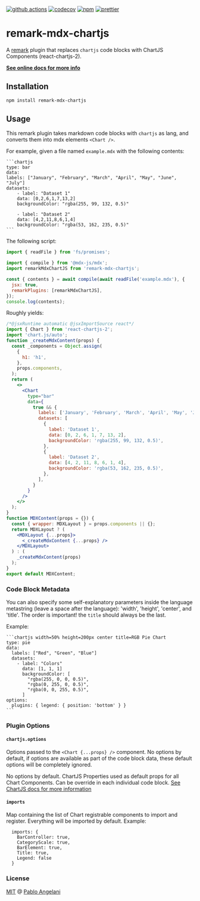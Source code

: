 [![github actions](https://github.com/pangelani/remark-mdx-chartjs/actions/workflows/ci.yml/badge.svg)](https://github.com/pangelani/remark-mdx-chartjs/actions/workflows/ci.yaml)
[![codecov](https://codecov.io/gh/pangelani/remark-mdx-chartjs/branch/main/graph/badge.svg)](https://codecov.io/gh/pangelani/remark-mdx-chartjs)
[![npm](https://img.shields.io/npm/v/remark-mdx-chartjs)](https://www.npmjs.com/package/remark-mdx-chartjs)
[![prettier](https://img.shields.io/badge/code_style-prettier-ff69b4.svg)](https://prettier.io)

# remark-mdx-chartjs

A [remark](https://remark.js.org) plugin that replaces `chartjs` code blocks with ChartJS Components
(react-chartjs-2).

[**See online docs for more info**](https://pangelani.github.io/remark-mdx-chartjs/)

## Installation

```sh
npm install remark-mdx-chartjs
```

## Usage

This remark plugin takes markdown code blocks with `chartjs` as lang, and converts them into mdx
elements `<Chart />`.

For example, given a file named `example.mdx` with the following contents:

````mdx
```chartjs
type: bar
data:
labels: ["January", "February", "March", "April", "May", "June", "July"]
datasets:
    - label: "Dataset 1"
    data: [0,2,6,1,7,13,2]
    backgroundColor: "rgba(255, 99, 132, 0.5)"

    - label: "Dataset 2"
    data: [4,2,11,8,6,1,4]
    backgroundColor: "rgba(53, 162, 235, 0.5)"
```
````

The following script:

```js
import { readFile } from 'fs/promises';

import { compile } from '@mdx-js/mdx';
import remarkMdxChartJS from 'remark-mdx-chartjs';

const { contents } = await compile(await readFile('example.mdx'), {
  jsx: true,
  remarkPlugins: [remarkMdxChartJS],
});
console.log(contents);
```

Roughly yields:

```jsx
/*@jsxRuntime automatic @jsxImportSource react*/
import { Chart } from 'react-chartjs-2';
import 'chart.js/auto';
function _createMdxContent(props) {
  const _components = Object.assign(
    {
      h1: 'h1',
    },
    props.components,
  );
  return (
    <>
      <Chart
        type="bar"
        data={
          true && {
            labels: ['January', 'February', 'March', 'April', 'May', 'June', 'July'],
            datasets: [
              {
                label: 'Dataset 1',
                data: [0, 2, 6, 1, 7, 13, 2],
                backgroundColor: 'rgba(255, 99, 132, 0.5)',
              },
              {
                label: 'Dataset 2',
                data: [4, 2, 11, 8, 6, 1, 4],
                backgroundColor: 'rgba(53, 162, 235, 0.5)',
              },
            ],
          }
        }
      />
    </>
  );
}
function MDXContent(props = {}) {
  const { wrapper: MDXLayout } = props.components || {};
  return MDXLayout ? (
    <MDXLayout {...props}>
      <_createMdxContent {...props} />
    </MDXLayout>
  ) : (
    _createMdxContent(props)
  );
}
export default MDXContent;
```

### Code Block Metadata

You can also specify some self-explanatory parameters inside the language metastring (leave a space
after the language): 'width', 'height', 'center', and 'title'. The order is important! the `title`
should always be the last.

Example:

````mdx
```chartjs width=50% height=200px center title=RGB Pie Chart
type: pie
data:
  labels: ["Red", "Green", "Blue"]
  datasets:
    - label: "Colors"
      data: [1, 1, 1]
      backgroundColor: [
        "rgba(255, 0, 0, 0.5)",
        "rgba(0, 255, 0, 0.5)",
        "rgba(0, 0, 255, 0.5)",
      ]
options:
  plugins: { legend: { position: 'bottom' } }
```
````

### Plugin Options

#### `chartjs.options`

Options passed to the `<Chart {...props} />` component. No options by default, if options are
available as part of the code block data, these default options will be completely ignored.

No options by default. ChartJS Properties used as default props for all Chart Components. Can be
override in each individual code block.
[See ChartJS docs for more information](https://react-chartjs-2.js.org/components/chart#props)

#### `imports`

Map containing the list of Chart registrable components to import and register. Everything will be
imported by default. Example:

```
  imports: {
    BarController: true,
    CategoryScale: true,
    BarElement: true,
    Title: true,
    Legend: false
  }
```

### License

[MIT](LICENSE.md) @ [Pablo Angelani](https://github.com/pangelani)
